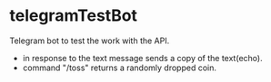 # telegramTestBot
Telegram bot to test the work with the API.

 - in response to the text message sends a copy of the text(echo).
 - command "/toss" returns a randomly dropped coin.
